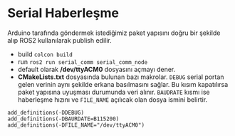# Serial Haberleşme
Arduino tarafında göndermek istediğimiz paket yapısını doğru bir şekilde alıp ROS2 kullanılarak publish edilir.

- build `colcon build`
- run   `ros2 run serial_comm serial_comm_node`
- default olarak **/dev/ttyACM0** dosyasını açmayı dener.
- **CMakeLists.txt** dosyasında bulunan bazı makrolar. `DEBUG` serial portan gelen verinin aynı şekilde erkana basılmasını sağlar. Bu kısım kapatılırsa paket yapısına uyuşması durumunda veri alınır. `BAUDRATE` kısmı ise haberleşme hızını ve `FILE_NAME` açılıcak olan dosya ismini belirtir.
```
add_definitions(-DDEBUG)             
add_definitions(-DBAURDATE=B115200)
add_definitions(-DFILE_NAME="/dev/ttyACM0")
```